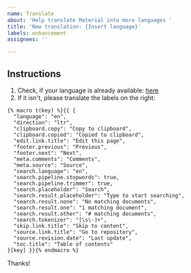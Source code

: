 ```yaml
---
name: Translate
about: 'Help translate Material into more languages '
title: 'New translation: {Insert language}'
labels: enhancement
assignees: ''

---
```


## Instructions

1. Check, if your language is already available: [here](http://bit.ly/2DCzaL0)
2. If it isn't, please translate the labels on the right:

``` jinja
{% macro t(key) %}{{ {
  "language": "en",
  "direction": "ltr",
  "clipboard.copy": "Copy to clipboard",
  "clipboard.copied": "Copied to clipboard",
  "edit.link.title": "Edit this page",
  "footer.previous": "Previous",
  "footer.next": "Next",
  "meta.comments": "Comments",
  "meta.source": "Source",
  "search.language": "en",
  "search.pipeline.stopwords": true,
  "search.pipeline.trimmer": true,
  "search.placeholder": "Search",
  "search.result.placeholder": "Type to start searching",
  "search.result.none": "No matching documents",
  "search.result.one": "1 matching document",
  "search.result.other": "# matching documents",
  "search.tokenizer": "[\s\-]+",
  "skip.link.title": "Skip to content",
  "source.link.title": "Go to repository",
  "source.revision.date": "Last update",
  "toc.title": "Table of contents"
}[key] }}{% endmacro %}
```

Thanks!
